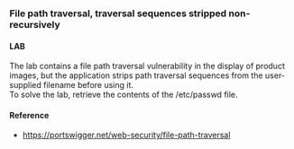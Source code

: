 ### File path traversal, traversal sequences stripped non-recursively
#### LAB
The lab contains a file path traversal vulnerability in the display of product images,
but the application strips path traversal sequences from the user-supplied filename before using it.
<br>
To solve the lab, retrieve the contents of the /etc/passwd file. 

#### Reference
+ https://portswigger.net/web-security/file-path-traversal
